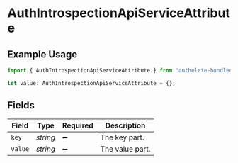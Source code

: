 # AuthIntrospectionApiServiceAttribute

## Example Usage

```typescript
import { AuthIntrospectionApiServiceAttribute } from "authelete-bundled/models/operations";

let value: AuthIntrospectionApiServiceAttribute = {};
```

## Fields

| Field              | Type               | Required           | Description        |
| ------------------ | ------------------ | ------------------ | ------------------ |
| `key`              | *string*           | :heavy_minus_sign: | The key part.      |
| `value`            | *string*           | :heavy_minus_sign: | The value part.    |